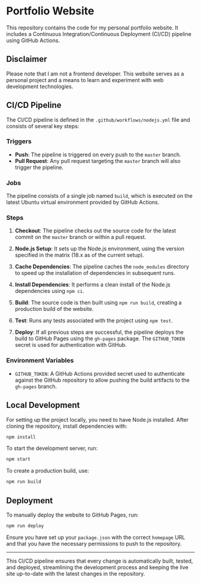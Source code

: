 # Portfolio Website

This repository contains the code for my personal portfolio website. It includes a Continuous Integration/Continuous Deployment (CI/CD) pipeline using GitHub Actions.

## Disclaimer

Please note that I am not a frontend developer. This website serves as a personal project and a means to learn and experiment with web development technologies.

## CI/CD Pipeline

The CI/CD pipeline is defined in the `.github/workflows/nodejs.yml` file and consists of several key steps:

### Triggers

- **Push**: The pipeline is triggered on every push to the `master` branch.
- **Pull Request**: Any pull request targeting the `master` branch will also trigger the pipeline.

### Jobs

The pipeline consists of a single job named `build`, which is executed on the latest Ubuntu virtual environment provided by GitHub Actions.

### Steps

1. **Checkout**: The pipeline checks out the source code for the latest commit on the `master` branch or within a pull request.

2. **Node.js Setup**: It sets up the Node.js environment, using the version specified in the matrix (18.x as of the current setup).

3. **Cache Dependencies**: The pipeline caches the `node_modules` directory to speed up the installation of dependencies in subsequent runs.

4. **Install Dependencies**: It performs a clean install of the Node.js dependencies using `npm ci`.

5. **Build**: The source code is then built using `npm run build`, creating a production build of the website.

6. **Test**: Runs any tests associated with the project using `npm test`.

7. **Deploy**: If all previous steps are successful, the pipeline deploys the build to GitHub Pages using the `gh-pages` package. The `GITHUB_TOKEN` secret is used for authentication with GitHub.

### Environment Variables

- `GITHUB_TOKEN`: A GitHub Actions provided secret used to authenticate against the GitHub repository to allow pushing the build artifacts to the `gh-pages` branch.

## Local Development

For setting up the project locally, you need to have Node.js installed. After cloning the repository, install dependencies with:

```sh
npm install
```

To start the development server, run:

```sh
npm start
```

To create a production build, use:

```sh
npm run build
```

## Deployment

To manually deploy the website to GitHub Pages, run:

```sh
npm run deploy
```

Ensure you have set up your `package.json` with the correct `homepage` URL and that you have the necessary permissions to push to the repository.

---

This CI/CD pipeline ensures that every change is automatically built, tested, and deployed, streamlining the development process and keeping the live site up-to-date with the latest changes in the repository.
